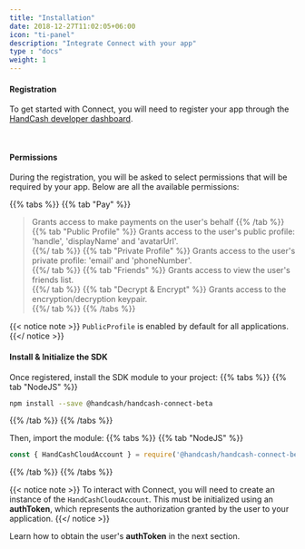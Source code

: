 ```yaml
---
title: "Installation"
date: 2018-12-27T11:02:05+06:00
icon: "ti-panel"
description: "Integrate Connect with your app"
type : "docs"
weight: 1
---
```


#### Registration
To get started with Connect, you will need to register your app through the [HandCash developer dashboard](https://handcash-connect-dashboard.web.app/#/).

<br/>

#### Permissions

During the registration, you will be asked to select permissions that will be required by your app. Below are all the available permissions:

{{% tabs %}}
    {{% tab "Pay" %}}
>Grants access to make payments on the user's behalf
    {{% /tab %}}
    {{% tab "Public Profile" %}}
>Grants access to the user's public profile: 'handle', 'displayName' and 'avatarUrl'.            
    {{%/ tab %}}
    {{% tab "Private Profile" %}}
>Grants access to the user's private profile: 'email' and 'phoneNumber'.            
    {{%/ tab %}}
    {{% tab "Friends" %}}
>Grants access to view the user's friends list.           
    {{%/ tab %}}
    {{% tab "Decrypt & Encrypt" %}}
>Grants access to the encryption/decryption keypair.            
    {{%/ tab %}}
{{% /tabs %}}


{{< notice note >}}
 `PublicProfile` is enabled by default for all applications.
{{</ notice >}}

#### Install & Initialize the SDK

Once registered, install the SDK module to your project:
 {{% tabs %}}
   {{% tab "NodeJS" %}}
```bash
npm install --save @handcash/handcash-connect-beta
```
  {{% /tab %}}
{{% /tabs %}}


Then, import the module:
 {{% tabs %}}
   {{% tab "NodeJS" %}}
```javascript
const { HandCashCloudAccount } = require('@handcash/handcash-connect-beta');
```
  {{% /tab %}}
{{% /tabs %}}



{{< notice note >}}
To interact with Connect, you will need to create an instance of the `HandCashCloudAccount`. This must be initialized using an **authToken**, which represents the authorization granted by the user to your application.
{{</ notice >}}

Learn how to obtain the user's **authToken** in the next section.


